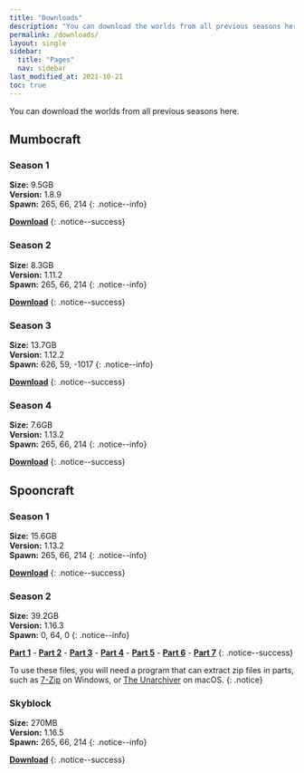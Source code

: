 ```yaml
---
title: "Downloads"
description: "You can download the worlds from all previous seasons here."
permalink: /downloads/
layout: single
sidebar:
  title: "Pages"
  nav: sidebar
last_modified_at: 2021-10-21
toc: true
---
```


You can download the worlds from all previous seasons here.

## Mumbocraft

### Season 1

**Size:** 9.5GB \
**Version:** 1.8.9 \
**Spawn:** 265, 66, 214
{: .notice--info}

**[Download](http://www.mediafire.com/file/ca6mr90b6h45gvx/MumboCraft-Season-1.zip/file)**
{: .notice--success}

### Season 2

**Size:** 8.3GB \
**Version:** 1.11.2 \
**Spawn:** 265, 66, 214
{: .notice--info}

**[Download](http://www.mediafire.com/file/vhozy3h291n581q/MJS2.zip/file)**
{: .notice--success}

### Season 3

**Size:** 13.7GB \
**Version:** 1.12.2 \
**Spawn:** 626, 59, -1017
{: .notice--info}

**[Download](http://www.mediafire.com/file/jan5r73svslhfsj/MumboCraft-Season-3.zip/file)**
{: .notice--success}

### Season 4

**Size:** 7.6GB \
**Version:** 1.13.2 \
**Spawn:** 265, 66, 214
{: .notice--info}

**[Download](http://www.mediafire.com/file/muyyxteuby5hwlr/Mumbocraft_s4.zip/file)**
{: .notice--success}

## Spooncraft

### Season 1

**Size:** 15.6GB \
**Version:** 1.13.2 \
**Spawn:** 265, 66, 214
{: .notice--info}

**[Download](http://www.mediafire.com/file/ajxt79e9lp9iw5t/spooncraft_s1.zip/file)**
{: .notice--success}

### Season 2

**Size:** 39.2GB \
**Version:** 1.16.3 \
**Spawn:** 0, 64, 0
{: .notice--info}

**[Part 1](https://www.mediafire.com/file/ziov0n8src4xw4n/Spooncraft_S2.zip.001/file)** -
**[Part 2](https://www.mediafire.com/file/ynf79fyzkukq7ca/Spooncraft_S2.zip.002/file)** -
**[Part 3](https://www.mediafire.com/file/ti91cnanboh7h0g/Spooncraft_S2.zip.003/file)** -
**[Part 4](https://www.mediafire.com/file/z4dx54cy7zhgyaj/Spooncraft_S2.zip.004/file)** -
**[Part 5](https://www.mediafire.com/file/nxruykx9tkdgyus/Spooncraft_S2.zip.005/file)** -
**[Part 6](https://www.mediafire.com/file/bwo1wb1cu2q1kni/Spooncraft_S2.zip.006/file)** -
**[Part 7](https://www.mediafire.com/file/klr5owvxmqy3p43/Spooncraft_S2.zip.007/file)**
{: .notice--success}

To use these files, you will need a program that can extract zip files in parts, such as [7-Zip](https://www.7-zip.org/) on Windows, or [The Unarchiver](https://itunes.apple.com/us/app/the-unarchiver/id425424353?mt=12&uo=4) on macOS.
{: .notice}

### Skyblock

**Size:** 270MB \
**Version:** 1.16.5 \
**Spawn:** 265, 66, 214
{: .notice--info}

**[Download](https://drive.google.com/file/d/1Dy-Fh_C22fp4l5AhZB4Qvf7l7SMZg3Ce/view?usp=sharing)**
{: .notice--success}